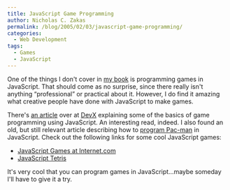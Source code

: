 ```yaml
---
title: JavaScript Game Programming
author: Nicholas C. Zakas
permalink: /blog/2005/02/03/javascript-game-programming/
categories:
  - Web Development
tags:
  - Games
  - JavaScript
---
```

One of the things I don't cover in <a title="Pre-order Professional JavaScript for Web Developers" rel="external" href="http://www.amazon.com/exec/obidos/tg/detail/-/0764579088/qid=1105481108/sr=8-2/ref=sr_8_xs_ap_i1_xgl14/102-9733195-7492141?v=glance&s=books&n=507846">my book</a> is programming games in JavaScript. That should come as no surprise, since there really isn't anything &#8220;professional&#8221; or practical about it. However, I do find it amazing what creative people have done with JavaScript to make games.

There's <a title="An Introduction to Game Programming with JavaScript" rel="external" href="http://www.devx.com/webdev/10MinuteSolution/27134?trk=DXRSS_LATEST">an article</a> over at <a title="DevX" rel="external" href="http://www.devx.com">DevX</a> explaining some of the basics of game programming using JavaScript. An interesting read, indeed. I also found an old, but still relevant article describing how to <a title="JavaScript Extended Project - Pacman" rel="external" href="http://richardbowles.tripod.com/javascript/assignments/pacman/project1.htm">program Pac-man</a> in JavaScript. Check out the following links for some cool JavaScript games:

  * <a title="JavaScript Games" rel="external" href="http://javascript.internet.com/games/">JavaScript Games at Internet.com</a>
  * <a title="JavaScript Tetris" rel="external" href="http://gosu.pl/demo/JsTetris/Tetris.html">JavaScript Tetris</a>

It's very cool that you can program games in JavaScript&#8230;maybe someday I'll have to give it a try.
